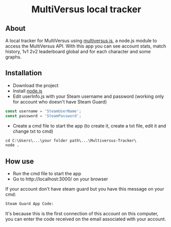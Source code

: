 <h1 align="center">
	MultiVersus local tracker
</h1>

## About

A local tracker for MultiVersus using [multiversus.js](https://github.com/ElijahPepe/multiversus.js), a node.js module to access the MultiVersus API.
With this app you can see account stats, match history, 1v1 2v2 leaderboard global and for each character and some graphs.

## Installation

- Download the project
- Install [node.js](https://nodejs.org/en/)
- Edit userInfo.js with your Steam username and password (working only for account who doesn't have Steam Guard)
```js
const username = 'SteamUserName';
const password = 'SteamPassword';
```
- Create a cmd file to start the app (to create it, create a txt file, edit it and change txt to cmd)
```txt
cd C:\Users\...\your folder path\...\Multiversus-Tracker\
node .
```

## How use

- Run the cmd file to start the app
- Go to http://localhost:3000/ on your browser

If your account don't have steam guard but you have this message on your cmd:
```txt
Steam Guard App Code:
```
It's because this is the first connection of this account on this computer, you can enter the code received on the email associated with your account.